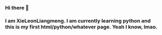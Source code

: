 ### Hi there 👋
### I am XieLeonLiangmeng. I am currently learning python and this is my first html/python/whatever page. Yeah I know, lmao. 

<!--
**XieLeonLiangmeng/XieLeonLiangmeng** is a ✨ _special_ ✨ repository because its `README.md` (this file) appears on your GitHub profile.

Here are some ideas to get you started:

- 🔭 I’m currently working on ...
- 🌱 I’m currently learning ...
- 👯 I’m looking to collaborate on ...
- 🤔 I’m looking for help with ...
- 💬 Ask me about ...
- 📫 How to reach me: ...
- 😄 Pronouns: ...
- ⚡ Fun fact: ...
-->
